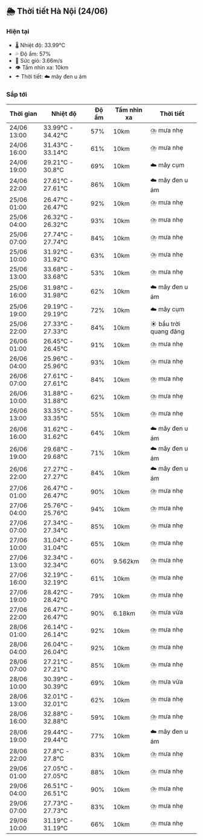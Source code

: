 ## 🌦️ Thời tiết Hà Nội (24/06)

### Hiện tại

- 🌡️ Nhiệt độ: 33.99℃
- 💦 Độ ẩm: 57%
- 💨 Sức gió: 3.66m/s
- 👁️ Tầm nhìn xa: 10km
- ☂️ Thời tiết: ☁️ mây đen u ám

### Sắp tới

| Thời gian | Nhiệt độ | Độ ẩm | Tầm nhìn xa | Thời tiết |
| --- | --- | --- | --- | --- |
| 24/06 13:00 | 33.99℃ - 34.42℃ | 57% | 10km | ⛈️ mưa nhẹ |
| 24/06 16:00 | 31.43℃ - 33.14℃ | 61% | 10km | ⛈️ mưa nhẹ |
| 24/06 19:00 | 29.21℃ - 30.8℃ | 69% | 10km | ☁️ mây cụm |
| 24/06 22:00 | 27.61℃ - 27.61℃ | 86% | 10km | ☁️ mây đen u ám |
| 25/06 01:00 | 26.47℃ - 26.47℃ | 92% | 10km | ⛈️ mưa nhẹ |
| 25/06 04:00 | 26.32℃ - 26.32℃ | 93% | 10km | ⛈️ mưa nhẹ |
| 25/06 07:00 | 27.74℃ - 27.74℃ | 84% | 10km | ⛈️ mưa nhẹ |
| 25/06 10:00 | 31.92℃ - 31.92℃ | 63% | 10km | ⛈️ mưa nhẹ |
| 25/06 13:00 | 33.68℃ - 33.68℃ | 53% | 10km | ⛈️ mưa nhẹ |
| 25/06 16:00 | 31.98℃ - 31.98℃ | 62% | 10km | ☁️ mây đen u ám |
| 25/06 19:00 | 29.19℃ - 29.19℃ | 72% | 10km | ☁️ mây cụm |
| 25/06 22:00 | 27.33℃ - 27.33℃ | 84% | 10km | ☀️ bầu trời quang đãng |
| 26/06 01:00 | 26.45℃ - 26.45℃ | 91% | 10km | ⛈️ mưa nhẹ |
| 26/06 04:00 | 25.96℃ - 25.96℃ | 93% | 10km | ⛈️ mưa nhẹ |
| 26/06 07:00 | 27.61℃ - 27.61℃ | 84% | 10km | ⛈️ mưa nhẹ |
| 26/06 10:00 | 31.88℃ - 31.88℃ | 62% | 10km | ⛈️ mưa nhẹ |
| 26/06 13:00 | 33.35℃ - 33.35℃ | 55% | 10km | ⛈️ mưa nhẹ |
| 26/06 16:00 | 31.62℃ - 31.62℃ | 64% | 10km | ☁️ mây đen u ám |
| 26/06 19:00 | 29.68℃ - 29.68℃ | 71% | 10km | ☁️ mây đen u ám |
| 26/06 22:00 | 27.27℃ - 27.27℃ | 84% | 10km | ☁️ mây đen u ám |
| 27/06 01:00 | 26.47℃ - 26.47℃ | 90% | 10km | ⛈️ mưa nhẹ |
| 27/06 04:00 | 25.76℃ - 25.76℃ | 94% | 10km | ⛈️ mưa nhẹ |
| 27/06 07:00 | 27.34℃ - 27.34℃ | 85% | 10km | ⛈️ mưa nhẹ |
| 27/06 10:00 | 31.04℃ - 31.04℃ | 65% | 10km | ⛈️ mưa nhẹ |
| 27/06 13:00 | 32.34℃ - 32.34℃ | 60% | 9.562km | ⛈️ mưa nhẹ |
| 27/06 16:00 | 32.19℃ - 32.19℃ | 61% | 10km | ⛈️ mưa nhẹ |
| 27/06 19:00 | 28.42℃ - 28.42℃ | 79% | 10km | ⛈️ mưa nhẹ |
| 27/06 22:00 | 26.47℃ - 26.47℃ | 90% | 6.18km | ⛈️ mưa vừa |
| 28/06 01:00 | 26.14℃ - 26.14℃ | 92% | 10km | ⛈️ mưa nhẹ |
| 28/06 04:00 | 26.04℃ - 26.04℃ | 92% | 10km | ⛈️ mưa nhẹ |
| 28/06 07:00 | 27.21℃ - 27.21℃ | 85% | 10km | ⛈️ mưa nhẹ |
| 28/06 10:00 | 30.39℃ - 30.39℃ | 69% | 10km | ⛈️ mưa vừa |
| 28/06 13:00 | 32.01℃ - 32.01℃ | 62% | 10km | ⛈️ mưa nhẹ |
| 28/06 16:00 | 32.88℃ - 32.88℃ | 59% | 10km | ⛈️ mưa nhẹ |
| 28/06 19:00 | 29.44℃ - 29.44℃ | 77% | 10km | ☁️ mây đen u ám |
| 28/06 22:00 | 27.8℃ - 27.8℃ | 83% | 10km | ⛈️ mưa nhẹ |
| 29/06 01:00 | 27.05℃ - 27.05℃ | 88% | 10km | ⛈️ mưa nhẹ |
| 29/06 04:00 | 26.51℃ - 26.51℃ | 90% | 10km | ⛈️ mưa nhẹ |
| 29/06 07:00 | 27.73℃ - 27.73℃ | 83% | 10km | ⛈️ mưa nhẹ |
| 29/06 10:00 | 31.19℃ - 31.19℃ | 66% | 10km | ⛈️ mưa nhẹ |
